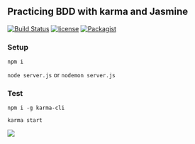 ## Practicing BDD with karma and Jasmine

[![Build Status](https://travis-ci.org/ealipio/teste.svg?branch=master)](https://travis-ci.org/ealipio/teste)
[![license](https://img.shields.io/github/license/ealipio/teste.svg)]()
[![Packagist](https://img.shields.io/packagist/v/ealipio/teste.svg)]()


### Setup

`npm i`

`node server.js` or `nodemon server.js`

### Test

`npm i -g karma-cli`

`karma start`

![](https://applause-prodmktg.s3.amazonaws.com/2017/10/14/19/56/32/20b7029f-ce7f-402c-a699-00e1b3a950c6/joker-when-to-stop-testing.jpg)
